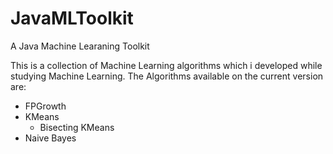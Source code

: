 JavaMLToolkit
=============

A Java Machine Learaning Toolkit

This is a collection of Machine Learning algorithms which i developed while studying Machine Learning.
The Algorithms available on the current version are:
- FPGrowth
- KMeans
  - Bisecting KMeans
- Naive Bayes
